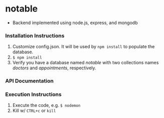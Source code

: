 # notable 
* Backend implemented using node.js, express, and mongodb

### Installation Instructions
1. Customize config.json.  It will be used by `npm install` to populate the database.
2. `$ npm install`
3. Verify you have a database named *notable* with two collections names *doctors* and *appointments*, respectively.

### API Documentation

### Execution Instructions

1. Execute the code, e.g. `$ nodemon`
2. Kill w/ `CTRL+c` or `kill`
